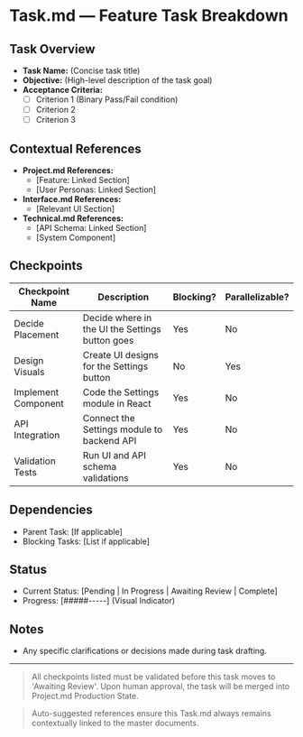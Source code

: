 # Task.md — Feature Task Breakdown

## Task Overview
- **Task Name:** (Concise task title)
- **Objective:** (High-level description of the task goal)
- **Acceptance Criteria:**
  - [ ] Criterion 1 (Binary Pass/Fail condition)
  - [ ] Criterion 2
  - [ ] Criterion 3

## Contextual References
- **Project.md References:**
  - [Feature: Linked Section]
  - [User Personas: Linked Section]
- **Interface.md References:**
  - [Relevant UI Section]
- **Technical.md References:**
  - [API Schema: Linked Section]
  - [System Component]

## Checkpoints
| Checkpoint Name | Description                                   | Blocking? | Parallelizable? |
|-----------------|-----------------------------------------------|-----------|-----------------|
| Decide Placement| Decide where in the UI the Settings button goes| Yes       | No              |
| Design Visuals  | Create UI designs for the Settings button     | No        | Yes             |
| Implement Component| Code the Settings module in React          | Yes       | No              |
| API Integration | Connect the Settings module to backend API   | Yes       | No              |
| Validation Tests| Run UI and API schema validations            | Yes       | No              |

## Dependencies
- Parent Task: [If applicable]
- Blocking Tasks: [List if applicable]

## Status
- Current Status: [Pending | In Progress | Awaiting Review | Complete]
- Progress: [#####-----] (Visual Indicator)

## Notes
- Any specific clarifications or decisions made during task drafting.

---

> All checkpoints listed must be validated before this task moves to 'Awaiting Review'. Upon human approval, the task will be merged into Project.md Production State.

> Auto-suggested references ensure this Task.md always remains contextually linked to the master documents.

